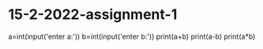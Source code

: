 # 15-2-2022-assignment-1
a=int(input('enter a:'))
b=int(input('enter b:'))
print(a+b)
print(a-b)
print(a*b)
